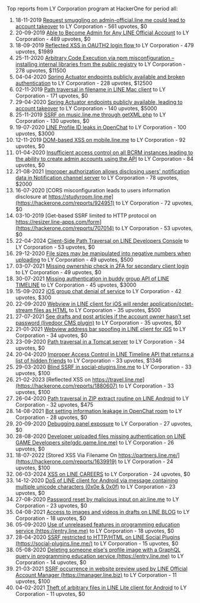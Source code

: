 Top reports from LY Corporation program at HackerOne for period all:

1. 18-11-2019 [Request smuggling on admin-official.line.me could lead to account takeover](https://hackerone.com/reports/740037) to LY Corporation - 561 upvotes, $0
2. 20-09-2019 [Able to Become Admin for Any LINE Official Account](https://hackerone.com/reports/698579) to LY Corporation - 489 upvotes, $0
3. 18-09-2019 [Reflected XSS in OAUTH2 login flow ](https://hackerone.com/reports/697099) to LY Corporation - 479 upvotes, $1989
4. 25-11-2020 [Arbitrary Code Execution via npm misconfiguration – installing internal libraries from the public registry](https://hackerone.com/reports/1043385) to LY Corporation - 278 upvotes, $11500
5. 04-04-2020 [Spring Actuator endpoints publicly available and broken authentication](https://hackerone.com/reports/838635) to LY Corporation - 228 upvotes, $12500
6. 02-11-2019 [Path traversal in filename in LINE Mac client](https://hackerone.com/reports/727727) to LY Corporation - 171 upvotes, $0
7. 29-04-2020 [Spring Actuator endpoints publicly available, leading to account takeover](https://hackerone.com/reports/862589) to LY Corporation - 140 upvotes, $5000
8. 25-11-2019 [SSRF on music.line.me through getXML.php](https://hackerone.com/reports/746024) to LY Corporation - 130 upvotes, $0
9. 19-07-2020 [LINE Profile ID leaks in OpenChat](https://hackerone.com/reports/927338) to LY Corporation - 100 upvotes, $3000
10. 12-11-2019 [DOM-based XSS on mobile.line.me](https://hackerone.com/reports/736272) to LY Corporation - 92 upvotes, $0
11. 01-04-2020 [Insufficient access control on all BCRM instances leading to the ability to create admin accounts using the API](https://hackerone.com/reports/836081) to LY Corporation - 84 upvotes, $0
12. 21-08-2021 [Improper authorization allows disclosing users' notification data in Notification channel server](https://hackerone.com/reports/1314162) to LY Corporation - 78 upvotes, $2000
13. 16-07-2020 [CORS misconfiguration leads to users information disclosure at https://studyroom.line.me](https://hackerone.com/reports/924951) to LY Corporation - 72 upvotes, $0
14. 03-10-2019 [Get-based SSRF limited to HTTP protocol on https://resizer.line-apps.com/form](https://hackerone.com/reports/707014) to LY Corporation - 53 upvotes, $0
15. 22-04-2024 [Client-Side Path Traversal on LINE Developers Console](https://hackerone.com/reports/2473862) to LY Corporation - 53 upvotes, $0
16. 29-12-2020 [File sizes may be manipulated into negative numbers when uploading](https://hackerone.com/reports/1068301) to LY Corporation - 49 upvotes, $500
17. 03-07-2021 [Missing ownership check in 2FA for secondary client login](https://hackerone.com/reports/1250474) to LY Corporation - 49 upvotes, $0
18. 30-07-2021 [Missing authentication in buddy group API of LINE TIMELINE](https://hackerone.com/reports/1283938) to LY Corporation - 45 upvotes, $3000
19. 15-09-2022 [iOS group chat denial of service](https://hackerone.com/reports/1701642) to LY Corporation - 42 upvotes, $300
20. 22-09-2020 [Webview in LINE client for iOS will render application/octet-stream files as HTML](https://hackerone.com/reports/988332) to LY Corporation - 35 upvotes, $500
21. 27-07-2021 [See drafts and post articles if the account owner hasn't set password (livedoor CMS plugin)](https://hackerone.com/reports/1278881) to LY Corporation - 35 upvotes, $0
22. 21-01-2021 [Webview address bar spoofing in LINE client for iOS](https://hackerone.com/reports/1082991) to LY Corporation - 34 upvotes, $0
23. 23-09-2020 [Path traversal in a Tomcat server](https://hackerone.com/reports/988877) to LY Corporation - 34 upvotes, $0
24. 20-04-2020 [Improper Access Control in LINE Timeline API that returns a list of hidden friends](https://hackerone.com/reports/853894) to LY Corporation - 33 upvotes, $1346
25. 29-03-2020 [Blind SSRF in social-plugins.line.me](https://hackerone.com/reports/833758) to LY Corporation - 33 upvotes, $100
26. 21-02-2023 [Reflected XSS on https://travel.line.me](https://hackerone.com/reports/1880607) to LY Corporation - 33 upvotes, $100
27. 26-04-2020 [Path traversal in ZIP extract routine on LINE Android](https://hackerone.com/reports/859469) to LY Corporation - 32 upvotes, $475
28. 14-08-2021 [Bot setting information leakage in OpenChat room](https://hackerone.com/reports/1305432) to LY Corporation - 28 upvotes, $0
29. 20-09-2020 [Debugging panel exposure](https://hackerone.com/reports/986679) to LY Corporation - 27 upvotes, $0
30. 28-08-2020 [Developer uploaded files missing authentication on LINE GAME Developers site(gdc.game.line.me)](https://hackerone.com/reports/969605) to LY Corporation - 26 upvotes, $0
31. 18-07-2022 [Stored XSS Via Filename On https://partners.line.me/](https://hackerone.com/reports/1639919) to LY Corporation - 24 upvotes, $100
32. 06-03-2024 [XSS on LINE CAREERS](https://hackerone.com/reports/2403554) to LY Corporation - 24 upvotes, $0
33. 14-12-2020 [DoS of LINE client for Android via message containing multiple unicode characters (0x0e & 0x0f)](https://hackerone.com/reports/1058383) to LY Corporation - 23 upvotes, $0
34. 27-08-2020 [Password reset by malicious input on air.line.me](https://hackerone.com/reports/968742) to LY Corporation - 23 upvotes, $0
35. 04-08-2021 [Access to images and videos in drafts on LINE BLOG](https://hackerone.com/reports/1290170) to LY Corporation - 18 upvotes, $0
36. 05-09-2020 [Use of unreleased features in programming education service (https://entry.line.me)](https://hackerone.com/reports/975428) to LY Corporation - 18 upvotes, $0
37. 28-04-2020 [SSRF restricted to HTTP/HTML on LINE Social Plugins (https://social-plugins.line.me/)](https://hackerone.com/reports/860939) to LY Corporation - 15 upvotes, $0
38. 05-08-2020 [Deleting someone else's profile image with a GraphQL query in programming education service (https://entry.line.me)](https://hackerone.com/reports/952095) to LY Corporation - 14 upvotes, $0
39. 21-03-2021 [SSRF occurrence in website preview used by LINE Official Account Manager (https://manager.line.biz)](https://hackerone.com/reports/1131608) to LY Corporation - 11 upvotes, $100
40. 04-02-2021 [Theft of arbitrary files in LINE Lite client for Android](https://hackerone.com/reports/1094702) to LY Corporation - 11 upvotes, $0
